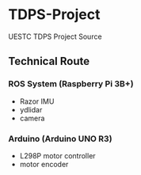 # TDPS-Project
UESTC TDPS Project Source

## Technical Route

### ROS System (Raspberry Pi 3B+)
- Razor IMU
- ydlidar
- camera

### Arduino (Arduino UNO R3)
- L298P motor controller
- motor encoder
